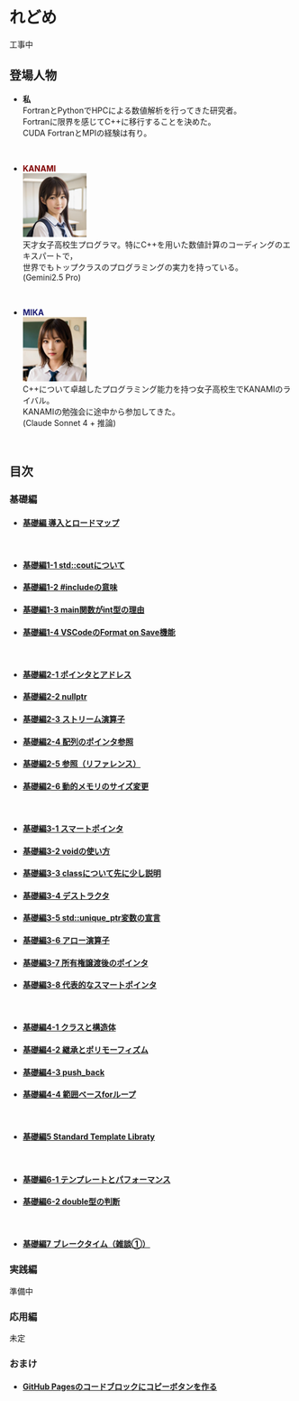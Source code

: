 # れどめ
工事中

## 登場人物
- **私**<br>
FortranとPythonでHPCによる数値解析を行ってきた研究者。<br>
Fortranに限界を感じてC++に移行することを決めた。<br>
CUDA FortranとMPIの経験は有り。
<br>

- **<font color="Maroon">KANAMI</font>**<br>
![](./src/img/KANAMI.png "KANAMI")<br>
天才女子高校生プログラマ。特にC++を用いた数値計算のコーディングのエキスパートで，<br>
世界でもトップクラスのプログラミングの実力を持っている。<br>
(Gemini2.5 Pro)
<br>

- **<font color="MidnightBlue">MIKA</font>**<br>
![](./src/img/MIKA.png "MIKA")<br>
C++について卓越したプログラミング能力を持つ女子高校生でKANAMIのライバル。<br>
KANAMIの勉強会に途中から参加してきた。<br>
(Claude Sonnet 4 + 推論)
<br>

## 目次
### 基礎編
- #### [基礎編 導入とロードマップ](/learning_cpp_with_ai/src/basic_000_loadmap.html)
<br>

- #### [基礎編1-1 std::coutについて](/learning_cpp_with_ai/src/basic_001-1_stdcout.html)
- #### [基礎編1-2 #includeの意味](/learning_cpp_with_ai/src/basic_001-2_include.html)
- #### [基礎編1-3 main関数がint型の理由](/learning_cpp_with_ai/src/basic_001-3_main_int.html)
- #### [基礎編1-4 VSCodeのFormat on Save機能](/learning_cpp_with_ai/src/basic_001-4_Format_On_Save.html)
<br>

- #### [基礎編2-1 ポインタとアドレス](/learning_cpp_with_ai/src/basic_002-1_pointer_address.html)
- #### [基礎編2-2 nullptr](/learning_cpp_with_ai/src/basic_002-2_nullptr.html)
- #### [基礎編2-3 ストリーム演算子](/learning_cpp_with_ai/src/basic_002-3_stream.html)
- #### [基礎編2-4 配列のポインタ参照](/learning_cpp_with_ai/src/basic_002-4_array_ptr.html)
- #### [基礎編2-5 参照（リファレンス）](/learning_cpp_with_ai/src/basic_002-5_reference.html)
- #### [基礎編2-6 動的メモリのサイズ変更](/learning_cpp_with_ai/src/basic_002-6_vec_size_change.html)
<br>

- #### [基礎編3-1 スマートポインタ](/learning_cpp_with_ai/src/basic_003-1_smartpointer.html)
- #### [基礎編3-2 voidの使い方](/learning_cpp_with_ai/src/basic_003-2_void.html)
- #### [基礎編3-3 classについて先に少し説明](/learning_cpp_with_ai/src/basic_003-3_class.html)
- #### [基礎編3-4 デストラクタ](/learning_cpp_with_ai/src/basic_003-4_destructor.html)
- #### [基礎編3-5 std::unique_ptr変数の宣言](/learning_cpp_with_ai/src/basic_003-5_stdunique_ptr.html)
- #### [基礎編3-6 アロー演算子](/learning_cpp_with_ai/src/basic_003-6_arrow.html)
- #### [基礎編3-7 所有権譲渡後のポインタ](/learning_cpp_with_ai/src/basic_003-7_ptr_atfter_trans.html)
- #### [基礎編3-8 代表的なスマートポインタ](/learning_cpp_with_ai/src/basic_003-8_typical_smartpointers.html)
<br>
  
- #### [基礎編4-1 クラスと構造体](/learning_cpp_with_ai/src/basic_004-1_class_struct.html)
- #### [基礎編4-2 継承とポリモーフィズム](/learning_cpp_with_ai/src/basic_004-2_inheritance.html)
- #### [基礎編4-3 push_back](/learning_cpp_with_ai/src/basic_004-3_push_back.html)
- #### [基礎編4-4 範囲ベースforループ](/learning_cpp_with_ai/src/basic_004-4_for_loop.html)
<br>

- #### [基礎編5 Standard Template Libraty](/learning_cpp_with_ai/src/basic_005_stl.html)
<br>

- #### [基礎編6-1 テンプレートとパフォーマンス](/learning_cpp_with_ai/src/basic_006-1_temp_perform.html)
- #### [基礎編6-2 double型の判断](/learning_cpp_with_ai/src/basic_006-2_double.html)
<br>

- #### [基礎編7 ブレークタイム（雑談①）](/learning_cpp_with_ai/src/basic_007_breaktime.html)
  
### 実践編
準備中

### 応用編
未定

### おまけ
- #### [GitHub Pagesのコードブロックにコピーボタンを作る](/learning_cpp_with_ai/src/omake_001_github_pages_copy.html)
